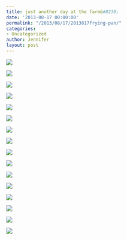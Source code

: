 ```yaml
---
title: just another day at the farm&#8230;
date: '2013-08-17 00:00:00'
permalink: "/2013/08/17/2013817frying-pan/"
categories:
- Uncategorized
author: Jennifer
layout: post
---
```


<div class="image-gallery-wrapper">
  <p>
    <img src="http://static1.squarespace.com/static/50db6bb3e4b015296cd43789/50dfa5b1e4b0dc6320e0b5ea/520fd475e4b0da5fb63f7b8c/1376769618571/2013-08-17+11.38.09.jpg.09.jpg?format=original" />
  </p>

  <p>
    <img src="http://static1.squarespace.com/static/50db6bb3e4b015296cd43789/50dfa5b1e4b0dc6320e0b5ea/520fd3dce4b0c3075742abe2/1376768996831/2013-08-17+11.16.06.jpg.06.jpg?format=original" />
  </p>

  <p>
    <img src="http://static1.squarespace.com/static/50db6bb3e4b015296cd43789/50dfa5b1e4b0dc6320e0b5ea/520fd454e4b06d5f9d2f85c1/1376769121176/2013-08-17+11.37.54.jpg.54.jpg?format=original" />
  </p>

  <p>
    <img src="http://static1.squarespace.com/static/50db6bb3e4b015296cd43789/50dfa5b1e4b0dc6320e0b5ea/520fd469e4b088f3b66b9a7f/1376769137061/2013-08-17+11.38.01.jpg.01.jpg?format=original" />
  </p>

  <p>
    <img src="http://static1.squarespace.com/static/50db6bb3e4b015296cd43789/50dfa5b1e4b0dc6320e0b5ea/520fd443e4b0750ce7e52d99/1376770306912/2013-08-17+11.34.13.jpg.13.jpg?format=original" />
  </p>

  <p>
    <img src="http://static1.squarespace.com/static/50db6bb3e4b015296cd43789/50dfa5b1e4b0dc6320e0b5ea/520fd488e4b0c3075742acb5/1376769169586/2013-08-17+11.39.26.jpg.26.jpg?format=original" />
  </p>

  <p>
    <img src="http://static1.squarespace.com/static/50db6bb3e4b015296cd43789/50dfa5b1e4b0dc6320e0b5ea/520fd481e4b0c3075742aca9/1376771272062/2013-08-17+11.38.59.jpg.59.jpg?format=original" />
  </p>

  <p>
    <img src="http://static1.squarespace.com/static/50db6bb3e4b015296cd43789/50dfa5b1e4b0dc6320e0b5ea/520fd4c0e4b0c36e7d24e2dd/1376787264146/2013-08-17+11.43.48.jpg.48.jpg?format=original" />
  </p>

  <p>
    <img src="http://static1.squarespace.com/static/50db6bb3e4b015296cd43789/50dfa5b1e4b0dc6320e0b5ea/520fd4abe4b0e1ee795b5315/1376771924151/2013-08-17+11.40.16.jpg.16.jpg?format=original" />
  </p>

  <p>
    <img src="http://static1.squarespace.com/static/50db6bb3e4b015296cd43789/50dfa5b1e4b0dc6320e0b5ea/520fd4f2e4b004f80b485647/1376772123309/2013-08-17+11.50.05.jpg.05.jpg?format=original" />
  </p>

  <p>
    <img src="http://static1.squarespace.com/static/50db6bb3e4b015296cd43789/50dfa5b1e4b0dc6320e0b5ea/520fd505e4b0717200276863/1376772318768/2013-08-17+11.50.50.jpg.50.jpg?format=original" />
  </p>

  <p>
    <img src="http://static1.squarespace.com/static/50db6bb3e4b015296cd43789/50dfa5b1e4b0dc6320e0b5ea/520fd570e4b049f983de88df/1376769402968/2013-08-17+12.29.24.jpg.24.jpg?format=original" />
  </p>

  <p>
    <img src="http://static1.squarespace.com/static/50db6bb3e4b015296cd43789/50dfa5b1e4b0dc6320e0b5ea/520fd571e4b00cd563958f8a/1376771866685/2013-08-17+12.29.32.jpg.32.jpg?format=original" />
  </p>

  <p>
    <img src="http://static1.squarespace.com/static/50db6bb3e4b015296cd43789/50dfa5b1e4b0dc6320e0b5ea/520fd51ce4b0c36e7d24e33f/1376772557070/2013-08-17+11.51.55.jpg.55.jpg?format=original" />
  </p>

  <p>
    <img src="http://static1.squarespace.com/static/50db6bb3e4b015296cd43789/50dfa5b1e4b0dc6320e0b5ea/520fd5b2e4b0dc07386047d1/1430547602777/2013-08-17+12.39.58.jpg.58.jpg?format=original" />
  </p>

  <p>
    <img src="http://static1.squarespace.com/static/50db6bb3e4b015296cd43789/50dfa5b1e4b0dc6320e0b5ea/520fd596e4b0da5fb63f7f7f/1376771557410/2013-08-17+12.37.44.jpg.44.jpg?format=original" />
  </p>
</div>
